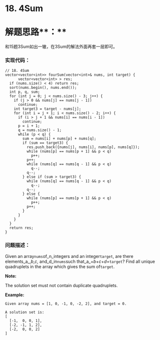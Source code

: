 # 18. 4Sum

# 解题思路**：**

和15题3Sum如出一辙，在3Sum的解法外面再套一层即可。

### 实现代码：

```
// 18. 4Sum 
vector<vector<int>> fourSum(vector<int>& nums, int target) {
      vector<vector<int> > res;
  if (nums.size() < 4) return res;
  sort(nums.begin(), nums.end());
  int p, q, sum;
  for (int j = 0; j < nums.size() - 3; j++) {
    if (j > 0 && nums[j] == nums[j - 1])
      continue;
    int target3 = target - nums[j];  
    for (int i = j + 1; i < nums.size() - 2; i++) {
      if (i > j + 1 && nums[i] == nums[i - 1]) 
        continue;
      p = i + 1;
      q = nums.size() - 1;
      while (p < q) {
        sum = nums[i] + nums[p] + nums[q];
        if (sum == target3) {
          res.push_back({nums[j], nums[i], nums[p], nums[q]});
          while (nums[p] == nums[p + 1] && p < q)
            p++;
          p++;
          while (nums[q] == nums[q - 1] && p < q)
            q--;
          q--;
        } else if (sum > target3) {
          while (nums[q] == nums[q - 1] && p < q)
            q--;
          q--;
        } else {
          while (nums[p] == nums[p + 1] && p < q)
            p++;
          p++;
        }
      }
    }
  }
  return res;
}
```

### 问题描述：

Given an array`nums`of_n_integers and an integer`target`, are there elements_a_,_b_,_c_, and_d_in`nums`such that_a_+_b_+_c_+_d_=`target`? Find all unique quadruplets in the array which gives the sum of`target`.

**Note:**

The solution set must not contain duplicate quadruplets.

**Example:**

```
Given array nums = [1, 0, -1, 0, -2, 2], and target = 0.

A solution set is:
[
  [-1,  0, 0, 1],
  [-2, -1, 1, 2],
  [-2,  0, 0, 2]
]
```



